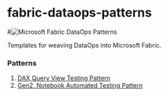 # fabric-dataops-patterns

#![Microsoft Fabric DataOps Patterns](./documentation/images/fabric-dataops-patterns.png)

Templates for weaving DataOps into Microsoft Fabric.

### Patterns

1. [DAX Query View Testing Pattern](./documentation/dax-query-view-testing-pattern.md)
1. [Gen2, Notebook Automated Testing Pattern](./documentation/gen2-notebook-automated-testing-pattern.md)

